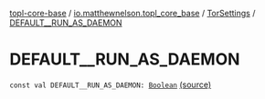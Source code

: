 [topl-core-base](../../index.md) / [io.matthewnelson.topl_core_base](../index.md) / [TorSettings](index.md) / [DEFAULT__RUN_AS_DAEMON](./-d-e-f-a-u-l-t__-r-u-n_-a-s_-d-a-e-m-o-n.md)

# DEFAULT__RUN_AS_DAEMON

`const val DEFAULT__RUN_AS_DAEMON: `[`Boolean`](https://kotlinlang.org/api/latest/jvm/stdlib/kotlin/-boolean/index.html) [(source)](https://github.com/05nelsonm/TorOnionProxyLibrary-Android/blob/master/topl-core-base/src/main/java/io/matthewnelson/topl_core_base/TorSettings.kt#L140)